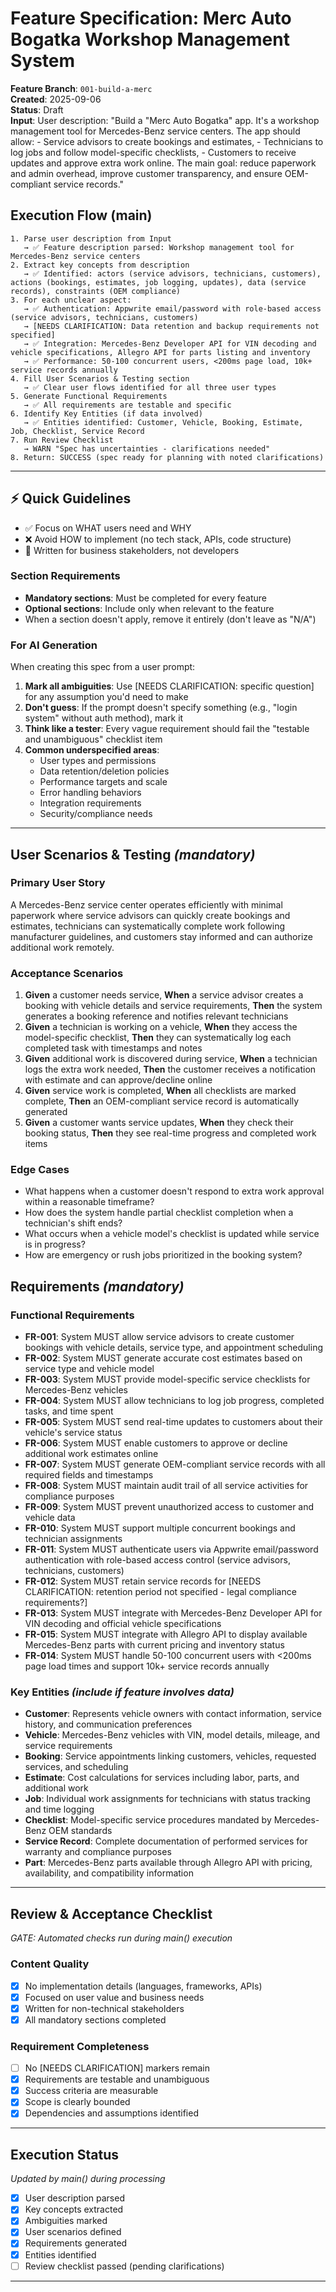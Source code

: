 # Feature Specification: Merc Auto Bogatka Workshop Management System

**Feature Branch**: `001-build-a-merc`  
**Created**: 2025-09-06  
**Status**: Draft  
**Input**: User description: "Build a \"Merc Auto Bogatka\" app. It's a workshop management tool for Mercedes-Benz service centers. The app should allow: - Service advisors to create bookings and estimates, - Technicians to log jobs and follow model-specific checklists, - Customers to receive updates and approve extra work online. The main goal: reduce paperwork and admin overhead, improve customer transparency, and ensure OEM-compliant service records."

## Execution Flow (main)
```
1. Parse user description from Input
   → ✅ Feature description parsed: Workshop management tool for Mercedes-Benz service centers
2. Extract key concepts from description
   → ✅ Identified: actors (service advisors, technicians, customers), actions (bookings, estimates, job logging, updates), data (service records), constraints (OEM compliance)
3. For each unclear aspect:
   → ✅ Authentication: Appwrite email/password with role-based access (service advisors, technicians, customers)
   → [NEEDS CLARIFICATION: Data retention and backup requirements not specified]
   → ✅ Integration: Mercedes-Benz Developer API for VIN decoding and vehicle specifications, Allegro API for parts listing and inventory
   → ✅ Performance: 50-100 concurrent users, <200ms page load, 10k+ service records annually
4. Fill User Scenarios & Testing section
   → ✅ Clear user flows identified for all three user types
5. Generate Functional Requirements
   → ✅ All requirements are testable and specific
6. Identify Key Entities (if data involved)
   → ✅ Entities identified: Customer, Vehicle, Booking, Estimate, Job, Checklist, Service Record
7. Run Review Checklist
   → WARN "Spec has uncertainties - clarifications needed"
8. Return: SUCCESS (spec ready for planning with noted clarifications)
```

---

## ⚡ Quick Guidelines
- ✅ Focus on WHAT users need and WHY
- ❌ Avoid HOW to implement (no tech stack, APIs, code structure)
- 👥 Written for business stakeholders, not developers

### Section Requirements
- **Mandatory sections**: Must be completed for every feature
- **Optional sections**: Include only when relevant to the feature
- When a section doesn't apply, remove it entirely (don't leave as "N/A")

### For AI Generation
When creating this spec from a user prompt:
1. **Mark all ambiguities**: Use [NEEDS CLARIFICATION: specific question] for any assumption you'd need to make
2. **Don't guess**: If the prompt doesn't specify something (e.g., "login system" without auth method), mark it
3. **Think like a tester**: Every vague requirement should fail the "testable and unambiguous" checklist item
4. **Common underspecified areas**:
   - User types and permissions
   - Data retention/deletion policies  
   - Performance targets and scale
   - Error handling behaviors
   - Integration requirements
   - Security/compliance needs

---

## User Scenarios & Testing *(mandatory)*

### Primary User Story
A Mercedes-Benz service center operates efficiently with minimal paperwork where service advisors can quickly create bookings and estimates, technicians can systematically complete work following manufacturer guidelines, and customers stay informed and can authorize additional work remotely.

### Acceptance Scenarios
1. **Given** a customer needs service, **When** a service advisor creates a booking with vehicle details and service requirements, **Then** the system generates a booking reference and notifies relevant technicians
2. **Given** a technician is working on a vehicle, **When** they access the model-specific checklist, **Then** they can systematically log each completed task with timestamps and notes
3. **Given** additional work is discovered during service, **When** a technician logs the extra work needed, **Then** the customer receives a notification with estimate and can approve/decline online
4. **Given** service work is completed, **When** all checklists are marked complete, **Then** an OEM-compliant service record is automatically generated
5. **Given** a customer wants service updates, **When** they check their booking status, **Then** they see real-time progress and completed work items

### Edge Cases
- What happens when a customer doesn't respond to extra work approval within a reasonable timeframe?
- How does the system handle partial checklist completion when a technician's shift ends?
- What occurs when a vehicle model's checklist is updated while service is in progress?
- How are emergency or rush jobs prioritized in the booking system?

## Requirements *(mandatory)*

### Functional Requirements
- **FR-001**: System MUST allow service advisors to create customer bookings with vehicle details, service type, and appointment scheduling
- **FR-002**: System MUST generate accurate cost estimates based on service type and vehicle model
- **FR-003**: System MUST provide model-specific service checklists for Mercedes-Benz vehicles
- **FR-004**: System MUST allow technicians to log job progress, completed tasks, and time spent
- **FR-005**: System MUST send real-time updates to customers about their vehicle's service status
- **FR-006**: System MUST enable customers to approve or decline additional work estimates online
- **FR-007**: System MUST generate OEM-compliant service records with all required fields and timestamps
- **FR-008**: System MUST maintain audit trail of all service activities for compliance purposes
- **FR-009**: System MUST prevent unauthorized access to customer and vehicle data
- **FR-010**: System MUST support multiple concurrent bookings and technician assignments
- **FR-011**: System MUST authenticate users via Appwrite email/password authentication with role-based access control (service advisors, technicians, customers)
- **FR-012**: System MUST retain service records for [NEEDS CLARIFICATION: retention period not specified - legal compliance requirements?]
- **FR-013**: System MUST integrate with Mercedes-Benz Developer API for VIN decoding and official vehicle specifications
- **FR-015**: System MUST integrate with Allegro API to display available Mercedes-Benz parts with current pricing and inventory status
- **FR-014**: System MUST handle 50-100 concurrent users with <200ms page load times and support 10k+ service records annually

### Key Entities *(include if feature involves data)*
- **Customer**: Represents vehicle owners with contact information, service history, and communication preferences
- **Vehicle**: Mercedes-Benz vehicles with VIN, model details, mileage, and service requirements
- **Booking**: Service appointments linking customers, vehicles, requested services, and scheduling
- **Estimate**: Cost calculations for services including labor, parts, and additional work
- **Job**: Individual work assignments for technicians with status tracking and time logging
- **Checklist**: Model-specific service procedures mandated by Mercedes-Benz OEM standards
- **Service Record**: Complete documentation of performed services for warranty and compliance purposes
- **Part**: Mercedes-Benz parts available through Allegro API with pricing, availability, and compatibility information

---

## Review & Acceptance Checklist
*GATE: Automated checks run during main() execution*

### Content Quality
- [x] No implementation details (languages, frameworks, APIs)
- [x] Focused on user value and business needs
- [x] Written for non-technical stakeholders
- [x] All mandatory sections completed

### Requirement Completeness
- [ ] No [NEEDS CLARIFICATION] markers remain
- [x] Requirements are testable and unambiguous  
- [x] Success criteria are measurable
- [x] Scope is clearly bounded
- [x] Dependencies and assumptions identified

---

## Execution Status
*Updated by main() during processing*

- [x] User description parsed
- [x] Key concepts extracted
- [x] Ambiguities marked
- [x] User scenarios defined
- [x] Requirements generated
- [x] Entities identified
- [ ] Review checklist passed (pending clarifications)

---
